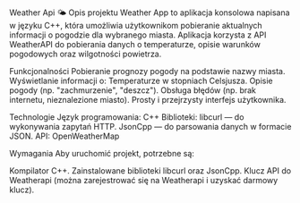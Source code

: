 Weather Api 🌤️
Opis projektu
Weather App to aplikacja konsolowa napisana w języku C++, która umożliwia użytkownikom pobieranie aktualnych informacji o pogodzie dla wybranego miasta. Aplikacja korzysta z API WeatherAPI do pobierania danych o temperaturze, opisie warunków pogodowych oraz wilgotności powietrza.

Funkcjonalności
Pobieranie prognozy pogody na podstawie nazwy miasta.
Wyświetlanie informacji o:
Temperaturze w stopniach Celsjusza.
Opisie pogody (np. "zachmurzenie", "deszcz").
Obsługa błędów (np. brak internetu, nieznalezione miasto).
Prosty i przejrzysty interfejs użytkownika.

Technologie
Język programowania: C++
Biblioteki:
libcurl — do wykonywania zapytań HTTP.
JsonCpp — do parsowania danych w formacie JSON.
API: OpenWeatherMap

Wymagania
Aby uruchomić projekt, potrzebne są:

Kompilator C++.
Zainstalowane biblioteki libcurl oraz JsonCpp.
Klucz API do Weatherapi (można zarejestrować się na Weatherapi i uzyskać darmowy klucz).
